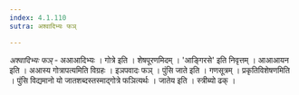```yaml
---
index: 4.1.110
sutra: अश्वादिभ्यः फञ्

---
```

_अश्वादिभ्यः फञ्_ - अआआदिभ्यः । गोत्रे इति । शेषपूरणमिदम् । 'आङ्गिरसे' इति निवृत्तम् । आआआयन इति । अआस्य गोत्रापत्यमिति विग्रहः । इञपवादः फञ् । पुंसि जाते इति । गणसूत्रम् । प्रकृतिविशेषणमिति । पुंसि विद्यमानो यो जातशब्दस्तस्माद्गोत्रे फञित्यर्थः । जातेय इति । स्त्रीब्यो ढक् । 